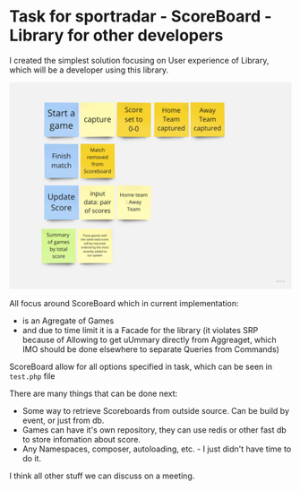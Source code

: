 # Task for sportradar - ScoreBoard - Library for other developers

I created the simplest solution focusing on User experience of Library, which will be a developer using this library.

![Sportradar.jpg](Sportradar.jpg)

All focus around ScoreBoard which in current implementation:
- is an Agregate of Games
- and due to time limit it is a Facade for the library (it violates SRP because of Allowing to get uUmmary directly from Aggreaget, which IMO should be done elsewhere to separate Queries from Commands)

ScoreBoard allow for all options specified in task, which can be seen in `test.php` file

There are many things that can be done next:
- Some way to retrieve Scoreboards from outside source. Can be build by event, or just from db.
- Games can have it's own repository, they can use redis or other fast db to store infomation about score.
- Any Namespaces, composer, autoloading, etc. - I just didn't have time to do it.

I think all other stuff we can discuss on a meeting.